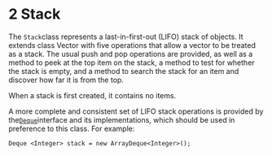 # 2 Stack

The `Stack`class represents a last-in-first-out (LIFO) stack of objects. It extends class Vector with five operations that allow a vector to be treated as a stack. The usual push and pop operations are provided, as well as a method to peek at the top item on the stack, a method to test for whether the stack is empty, and a method to search the stack for an item and discover how far it is from the top.

When a stack is first created, it contains no items.

A more complete and consistent set of LIFO stack operations is provided by the[`Deque`](https://docs.oracle.com/javase/7/docs/api/java/util/Deque.html)interface and its implementations, which should be used in preference to this class. For example:

```
Deque <Integer> stack = new ArrayDeque<Integer>();
```
